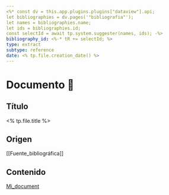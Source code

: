 ```yaml
---
<%* const dv = this.app.plugins.plugins["dataview"].api;
let bibliographies = dv.pages('"bibliografia"');
let names = bibliographies.name;
let ids = bibliographies.id;
const selectId = await tp.system.suggester(names, ids); -%>
bibliography_id: <%-* tR += selectId; %>
type: extract
subtype: reference
date: <% tp.file.creation_date() %>
---
```

# Documento 📄
## Título
<% tp.file.title %>
## Origen
[[Fuente_bibliográfica]]
## Contenido
[Mi_document](https://www.google.es)